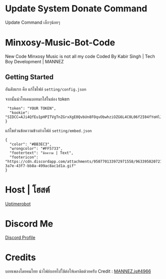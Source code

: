 # Update System Donate Command
Update Command เล็กๆน้อยๆ
 

# Minxosy-Music-Bot-Code
New Code Minxosy Music is not all my code
Coded By Kabir Singh | Tech Boy Development | MANNEZ

## Getting Started
อันดับแรก คือ แก้ไขไฟล์ `setting/config.json` 

จากนั้นนำโทเคนบอทมาใส่ในช่อง token
```
 "token": "YOUR TOKEN",
  "kookie": "SIDCC=AJi4QfEu1pHPITVgTnZGrxXgE0QvbUn8FOqvObwhziOZG6L4C0L06f2I04fYoHlJbqS2zLhPOg"
}
```
แก้ไขส่วนข้อความข้างล่างไฟล์ `setting/embed.json`
```
{
  "color": "#BB3EC3",
  "wrongcolor": "#FF5733",
  "footertext": "ข้อความ | Text",
  "footericon": "https://cdn.discordapp.com/attachments/950770133972971558/963395020721909810/85825adb-3a7e-43f7-bb8a-499ac8ac1d1a.gif"
}
```



# Host | โฮสต์
[Uptimerobot](https://uptimerobot.com/)



# Discord Me
[Discord Profile](https://discordapp.com/users/776836808259534878)

# Credits
บอทเพลงโดยคนไทย นำไฟล์บอทไปใช้ต่อให้เครดิตด้วยครับ 
Credit : [MANNEZ.js#4966](https://discordapp.com/users/776836808259534878)
